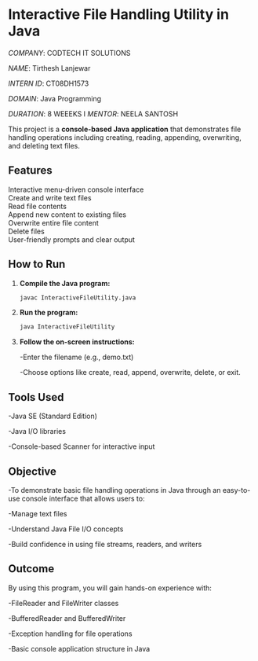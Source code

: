 #  Interactive File Handling Utility in Java

*COMPANY*: CODTECH IT SOLUTIONS

*NAME*: Tirthesh Lanjewar

*INTERN ID*: CT08DH1573

*DOMAIN*: Java Programming

*DURATION*: 8 WEEEKS
I
*MENTOR*: NEELA SANTOSH



This project is a **console-based Java application** that demonstrates file handling operations including creating, reading, appending, overwriting, and deleting text files.

##  Features

 Interactive menu-driven console interface  
 Create and write text files  
 Read file contents  
 Append new content to existing files  
 Overwrite entire file content  
 Delete files  
 User-friendly prompts and clear output

##  How to Run

1. **Compile the Java program:**
   ```bash
   javac InteractiveFileUtility.java

2. **Run the program:**
   ```bash
   java InteractiveFileUtility

2. **Follow the on-screen instructions:**

   -Enter the filename (e.g., demo.txt)

   -Choose options like create, read, append, overwrite, delete, or exit.

## Tools Used

  -Java SE (Standard Edition)

  -Java I/O libraries

  -Console-based Scanner for interactive input


## Objective

  -To demonstrate basic file handling operations in Java through an easy-to-use console interface that allows users to:

  -Manage text files

  -Understand Java File I/O concepts

  -Build confidence in using file streams, readers, and writers

## Outcome

By using this program, you will gain hands-on experience with:

  -FileReader and FileWriter classes

  -BufferedReader and BufferedWriter

  -Exception handling for file operations

  -Basic console application structure in Java
